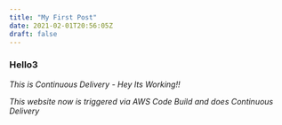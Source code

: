 ```yaml
---
title: "My First Post"
date: 2021-02-01T20:56:05Z
draft: false
---
```


### Hello3 

*This is Continuous Delivery - Hey Its Working!!*

*This website now is triggered via AWS Code Build and does Continuous Delivery*
